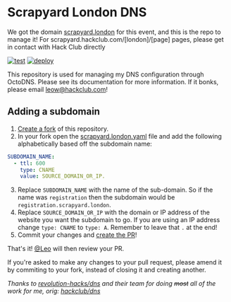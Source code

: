 # Scrapyard London DNS
We got the domain [scrapyard.london](https://scrapyard.london) for this event, and this is the repo to manage it!
For scrapyard.hackclub.com/[london]/[page] pages, please get in contact with Hack Club directly

[![test](https://github.com/scrapyard-london/dns/workflows/test/badge.svg)](https://github.com/scrapyard-london/dns/actions?query=workflow%3Atest)
[![deploy](https://github.com/scrapyard-london/dns/workflows/deploy/badge.svg)](https://github.com/scrapyard-london/dns/actions?query=workflow%3Adeploy)

This repository is used for managing my DNS configuration through OctoDNS. Please see its documentation for more information. If it bonks, please email leow@hackclub.com!

## Adding a subdomain

1. [Create a fork](https://docs.github.com/en/free-pro-team@latest/github/getting-started-with-github/fork-a-repo) of this repository.
2. In your fork open the [scrapyard.london.yaml](./scrapyard.london.yaml) file and add the following alphabetically based off the subdomain name:

```yaml
SUBDOMAIN_NAME:
  - ttl: 600
    type: CNAME
    value: SOURCE_DOMAIN_OR_IP.
```

3. Replace `SUBDOMAIN_NAME` with the name of the sub-domain. So if the name was `registration` then the subdomain would be `registration.scrapyard.london`.
4. Replace `SOURCE_DOMAIN_OR_IP` with the domain or IP address of the website you want the subdomain to go. If you are using an IP address change `type: CNAME` to `type: A`. Remember to leave that `.` at the end!
5. Commit your changes and [create the PR](https://docs.github.com/en/free-pro-team@latest/github/collaborating-with-issues-and-pull-requests/creating-a-pull-request-from-a-fork)!

That's it! [@Leo](https://github.com/leowilkin) will then review your PR.

If you're asked to make any changes to your pull request, please amend it by commiting to your fork, instead of closing it and creating another.

_Thanks to [revolution-hacks/dns](https://github.com/Revolution-Hacks/dns) and their team for doing ~~most~~ all of the work for me, orig: [hackclub/dns](https://github.com/hackclub/dns)_

